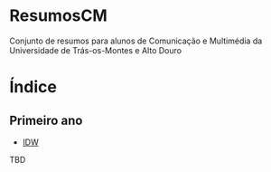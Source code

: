 # ResumosCM

Conjunto de resumos para alunos de Comunicação e Multimédia da Universidade de Trás-os-Montes e Alto Douro

# Índice

## Primeiro ano
* [IDW](IDW/README.md)

TBD
